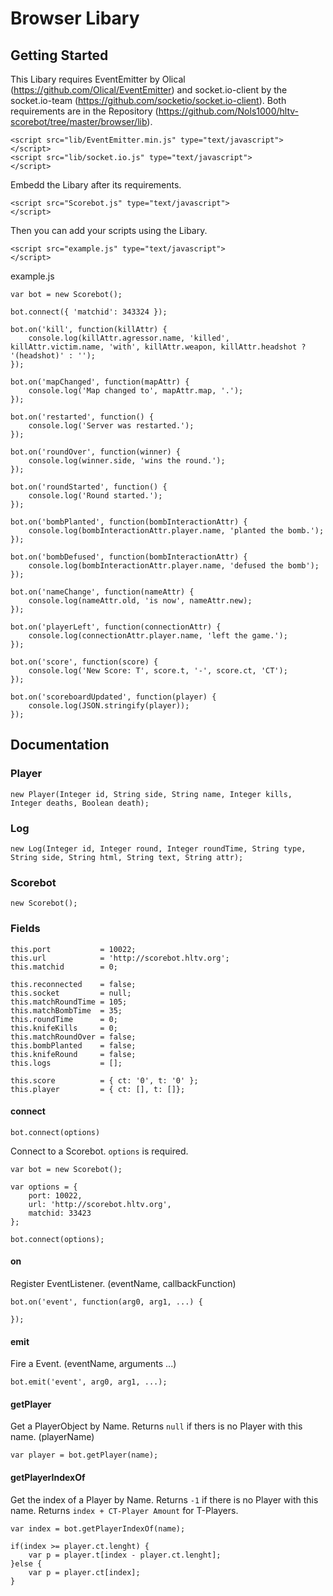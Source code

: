 # Browser Libary

## Getting Started

This Libary requires EventEmitter by Olical (https://github.com/Olical/EventEmitter) and socket.io-client by the socket.io-team (https://github.com/socketio/socket.io-client). Both requirements are in the Repository (https://github.com/Nols1000/hltv-scorebot/tree/master/browser/lib).

```
<script src="lib/EventEmitter.min.js" type="text/javascript">
</script>
<script src="lib/socket.io.js" type="text/javascript">
</script>
```

Embedd the Libary after its requirements.

```
<script src="Scorebot.js" type="text/javascript">
</script>
```

Then you can add your scripts using the Libary.

```
<script src="example.js" type="text/javascript">
</script>
```

example.js
```
var bot = new Scorebot();

bot.connect({ 'matchid': 343324 });

bot.on('kill', function(killAttr) {
    console.log(killAttr.agressor.name, 'killed', killAttr.victim.name, 'with', killAttr.weapon, killAttr.headshot ? '(headshot)' : '');
});

bot.on('mapChanged', function(mapAttr) {
    console.log('Map changed to', mapAttr.map, '.');
});

bot.on('restarted', function() {
    console.log('Server was restarted.');
});

bot.on('roundOver', function(winner) {
    console.log(winner.side, 'wins the round.');
});

bot.on('roundStarted', function() {
    console.log('Round started.');
});

bot.on('bombPlanted', function(bombInteractionAttr) {
    console.log(bombInteractionAttr.player.name, 'planted the bomb.');
});

bot.on('bombDefused', function(bombInteractionAttr) {
    console.log(bombInteractionAttr.player.name, 'defused the bomb');
});

bot.on('nameChange', function(nameAttr) {
    console.log(nameAttr.old, 'is now', nameAttr.new);
});

bot.on('playerLeft', function(connectionAttr) {
    console.log(connectionAttr.player.name, 'left the game.');
});

bot.on('score', function(score) {
    console.log('New Score: T', score.t, '-', score.ct, 'CT');
});

bot.on('scoreboardUpdated', function(player) {
    console.log(JSON.stringify(player));
});
```

## Documentation

### Player
```
new Player(Integer id, String side, String name, Integer kills, Integer deaths, Boolean death);
```

### Log
```
new Log(Integer id, Integer round, Integer roundTime, String type, String side, String html, String text, String attr);
```

### Scorebot
```
new Scorebot();
```

### Fields 

```
this.port           = 10022;
this.url            = 'http://scorebot.hltv.org';
this.matchid		= 0;

this.reconnected    = false;
this.socket         = null;
this.matchRoundTime = 105;
this.matchBombTime  = 35;
this.roundTime      = 0;
this.knifeKills     = 0;
this.matchRoundOver = false;
this.bombPlanted    = false;
this.knifeRound     = false;
this.logs           = [];

this.score 			= { ct: '0', t: '0' };
this.player         = { ct: [], t: []};
```

#### connect
```
bot.connect(options)
```

Connect to a Scorebot. 
``` options ``` is required.

```
var bot = new Scorebot();

var options = {
    port: 10022,
    url: 'http://scorebot.hltv.org',
    matchid: 33423
};

bot.connect(options);
```

#### on
Register EventListener.
(eventName, callbackFunction)
```
bot.on('event', function(arg0, arg1, ...) {

});
```

#### emit
Fire a Event.
(eventName, arguments ...)
```
bot.emit('event', arg0, arg1, ...);
```

#### getPlayer
Get a PlayerObject by Name. 
Returns ``` null ``` if thers is no Player with this name.
(playerName)

```
var player = bot.getPlayer(name);
```

#### getPlayerIndexOf
Get the index of a Player by Name.
Returns ``` -1 ``` if there is no Player with this name.
Returns ``` index + CT-Player Amount ``` for T-Players.

```
var index = bot.getPlayerIndexOf(name);

if(index >= player.ct.lenght) {
    var p = player.t[index - player.ct.lenght];
}else {
    var p = player.ct[index];
}
```